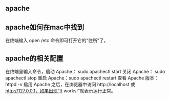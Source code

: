 ##  apache


## apache如何在mac中找到

在终端输入 open /etc 命令即可打开它的“住所”了。



## apache的相关配置

在终端里输入命令，启动 Apache： sudo apachectl start
关闭 Apache： sudo apachectl stop
重启 Apache：sudo apachectl restart
查看 Apache 版本：httpd -v
启用 Apache 之后，在浏览器中访问 http://localhost 或 http://127.0.0.1，如果出现“It works!”就表示运行正常。
